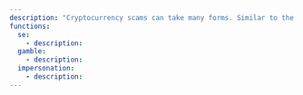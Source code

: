 ```yaml
---
description: "Cryptocurrency scams can take many forms. Similar to the money in your bank account, scammers want your crypto and will do anything they can to get it. To protect your crypto assets, it helps to know when and how you're being targeted and what you can do if you suspect that a cryptocurrency and communications related to it are a scam."
functions:
  se:
    - description:
  gamble:
    - description: 
  impersonation:
    - description:
---
```

